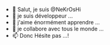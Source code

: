 - 👋 Salut, je suis @NeKrOsHi
- 👀 je suis développeur ...
- 🌱 j'aime énormément apprendre ...
- 💞️ je collabore avec tous le monde ...
- 📫 Donc Hésite pas  ...!

<!---
NeKrOsHi/NeKrOsHi est un référentiel ✨
 spécial ✨ car son `README.md` (ce fichier) 
apparaît sur votre profil GitHub. 
Vous pouvez cliquer sur le lien Aperçu 
pour jeter un coup d'œilat your changes.
--->
